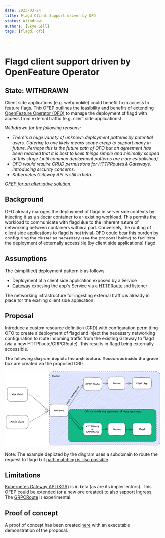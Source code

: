 ```yaml
---
date: 2023-03-24
title: Flagd Client Support driven by OFO
status: Withdrawn
authors: [Skye Gill]
tags: [flagd, ofo]

---
```

# Flagd client support driven by OpenFeature Operator

## State: WITHDRAWN

Client side applications (e.g. web/mobile) could benefit from access to feature flags. This OFEP outlines the feasibility and benefits of extending [OpenFeature Operator (OFO)](https://github.com/open-feature/open-feature-operator) to manage the deployment of flagd with access from external traffic (e.g. client side applications).

_Withdrawn for the following reasons:_
- _There's a huge variety of unknown deployment patterns by potential users. Catering to one likely means scope creep to support many in future. Perhaps this is the future path of OFO but an agreement has been reached that it is best to keep things simple and minimally scoped at this stage (until common deployment patterns are more established)._
- _OFO would require CRUD permissions for HTTPRoutes & Gateways, introducing security concerns._
- _Kubernetes Gateway API is still in beta._

_[OFEP for an alternative solution](./OFEP/ofo-flag-service.md)._

## Background

OFO already manages the deployment of flagd in server side contexts by injecting it as a sidecar container to an existing workload. This permits the workload to communicate with flagd due to the inherent nature of networking between containers within a pod. Conversely, the routing of client side applications to flagd is not trivial. OFO could bear this burden by configuring the cluster as necessary (see the proposal below) to facilitate the deployment of externally accessible (by client side applications) flagd.

## Assumptions
The (simplified) deployment pattern is as follows

- Deployment of a client side application exposed by a Service
- [Gateway](https://gateway-api.sigs.k8s.io/api-types/gateway/) exposing the app's Service via a [HTTPRoute](https://gateway-api.sigs.k8s.io/api-types/httproute/) and listener

The networking infrastructure for ingesting external traffic is already in place for the existing client side application.

## Proposal

Introduce a custom resource definition (CRD) with configuration permitting OFO to create a deployment of flagd and inject the necessary networking configuration to route incoming traffic from the existing Gateway to flagd (via a new HTTPRoute/GRPCRoute).
This results in flagd being externally accessible.

The following diagram depicts the architecture. Resources inside the green box are created via the proposed CRD.

![OFO client architecture](images/ofo-flagd-client-support-architecture.png "OFO Client Architecture")

Note: The example depicted by the diagram uses a subdomain to route the request to flagd but [path matching is also possible](https://gateway-api.sigs.k8s.io/api-types/httproute/#matches).

## Limitations
[Kubernetes Gateway API (KGA)](https://gateway-api.sigs.k8s.io/) is in beta (as are its implementors). This OFEP could be extended (or a new one created) to also support [Ingress](https://kubernetes.io/docs/concepts/services-networking/ingress/).
The [GRPCRoute](https://gateway-api.sigs.k8s.io/api-types/grpcroute/) is experimental.

## Proof of concept

A proof of concept has been created [here](https://github.com/open-feature/open-feature-operator/issues/371#issuecomment-1468511819) with an executable demonstration of the proposal.
